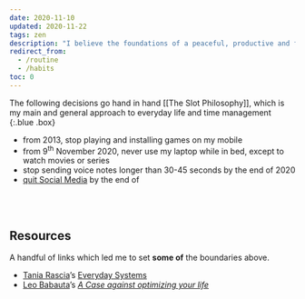 ```yaml
---
date: 2020-11-10
updated: 2020-11-22
tags: zen
description: "I believe the foundations of a peaceful, productive and full life are composed of a combination of habits and boundaries. These are the ones I set to myself"
redirect_from:
  - /routine
  - /habits
toc: 0
---
```

The following decisions go hand in hand [[The Slot Philosophy]], which is my main and general approach to everyday life and time management
{:.blue .box}

- from 2013, stop playing and installing games on my mobile
- from 9<sup>th</sup> November 2020, never use my laptop while in bed, except to watch movies or series
- stop sending voice notes longer than 30-45 seconds by the end of 2020
- [quit Social Media](https://quitsocialmedia.club) by the end of

<br>
<br>

## Resources

A handful of links which led me to set **some of** the boundaries above.

- [Tania Rascia](https://taniarascia.com)’s [Everyday Systems](https://www.taniarascia.com/everyday-systems/)
- [Leo Babauta](https://zenhabits.net)’s [*A Case against optimizing your life*](https://zenhabits.net/unoptimizing/)
